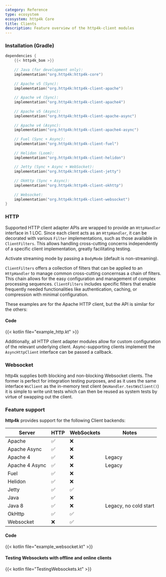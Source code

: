 ```yaml
---
category: Reference
type: ecosystem
ecosystem: http4k Core
title: Clients
description: Feature overview of the http4k-client modules
---
```



### Installation (Gradle)

```kotlin
dependencies {
    {{< http4k_bom >}}
    
    // Java (for development only):
    implementation("org.http4k:http4k-core")
    
    // Apache v5 (Sync): 
    implementation("org.http4k:http4k-client-apache")
    
    // Apache v4 (Sync): 
    implementation("org.http4k:http4k-client-apache4")
    
    // Apache v5 (Async): 
    implementation("org.http4k:http4k-client-apache-async")
    
    // Apache v4 (Async): 
    implementation("org.http4k:http4k-client-apache4-async")
    
    // Fuel (Sync + Async): 
    implementation("org.http4k:http4k-client-fuel")
    
    // Helidon (Loom): 
    implementation("org.http4k:http4k-client-helidon")
    
    // Jetty (Sync + Async + WebSocket): 
    implementation("org.http4k:http4k-client-jetty")
    
    // OkHttp (Sync + Async): 
    implementation("org.http4k:http4k-client-okhttp")
    
    // Websocket: 
    implementation("org.http4k:http4k-client-websocket")
}
```

### HTTP
Supported HTTP client adapter APIs are wrapped to provide an `HttpHandler` interface in 1 LOC.
Since each client acts as an `HttpHandler`, it can be decorated with various `Filter` implementations, such as those available in `ClientFilters`.
This allows handling cross-cutting concerns independently of a specific client implementation, greatly facilitating testing.

Activate streaming mode by passing a `BodyMode` (default is non-streaming).

`ClientFilters` offers a collection of filters that can be applied to an `HttpHandler` to manage common cross-cutting concernsas a chain of filters. 
This chain allows for the easy configuration and management of complex processing sequences.
`ClientFilters` includes specific filters that enable frequently needed functionalities like authentication, caching, or compression with minimal configuration.

These examples are for the Apache HTTP client, but the API is similar for the others:

#### Code

{{< kotlin file="example_http.kt" >}}

Additionally, all HTTP client adapter modules allow for custom configuration of the relevant underlying client. Async-supporting clients implement the `AsyncHttpClient` interface can be passed a callback.

### Websocket
http4k supplies both blocking and non-blocking Websocket clients. The former is perfect for integration testing purposes, and as it uses the same interface `WsClient` as the in-memory test client (`WsHandler.testWsClient()`) it is simple to write unit tests which can then be reused as system tests by virtue of swapping out the client.

### Feature support

**http4k** provides support for the following Client backends:

| Server         | HTTP | WebSockets | Notes                 |  
|----------------|------|------------|-----------------------|
| Apache         | ✅    | ❌          |                       |
| Apache Async   | ✅    | ❌          |                       |
| Apache 4       | ✅    | ❌          | Legacy                |
| Apache 4 Async | ✅    | ❌          | Legacy                |
| Fuel           | ✅    | ❌          |                       |
| Helidon        | ✅    | ❌          |                       |
| Jetty          | ✅    | ✅          |                       |
| Java           | ✅    | ❌          |                       |
| Java 8         | ✅    | ❌          | Legacy, no cold start |
| OkHttp         | ✅    | ✅          |                       |
| Websocket      | ❌    | ✅          |                       |

#### Code

{{< kotlin file="example_websocket.kt" >}}

#### Testing Websockets with offline and online clients 

{{< kotlin file="TestingWebsockets.kt" >}}
